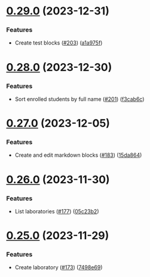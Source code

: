 # [0.29.0](https://github.com/upb-code-labs/react-client/compare/v0.28.0...v0.29.0) (2023-12-31)


### Features

* Create test blocks ([#203](https://github.com/upb-code-labs/react-client/issues/203)) ([a1a975f](https://github.com/upb-code-labs/react-client/commit/a1a975f3b0eafa25dc6349be4511ee417845e20f))



# [0.28.0](https://github.com/upb-code-labs/react-client/compare/v0.27.0...v0.28.0) (2023-12-30)


### Features

* Sort enrolled students by full name ([#201](https://github.com/upb-code-labs/react-client/issues/201)) ([f3cab6c](https://github.com/upb-code-labs/react-client/commit/f3cab6cb6e2f3616d8236d40a0656c48a59c5884))



# [0.27.0](https://github.com/upb-code-labs/react-client/compare/v0.26.0...v0.27.0) (2023-12-05)


### Features

* Create and edit markdown blocks ([#183](https://github.com/upb-code-labs/react-client/issues/183)) ([15da864](https://github.com/upb-code-labs/react-client/commit/15da8645988ba9df1efc2f63d120dee13a6ddad1))



# [0.26.0](https://github.com/upb-code-labs/react-client/compare/v0.25.0...v0.26.0) (2023-11-30)


### Features

* List laboratories ([#177](https://github.com/upb-code-labs/react-client/issues/177)) ([05c23b2](https://github.com/upb-code-labs/react-client/commit/05c23b23028e5a2f42080f76ba05ca70a5ce0b30))



# [0.25.0](https://github.com/upb-code-labs/react-client/compare/v0.24.0...v0.25.0) (2023-11-29)


### Features

* Create laboratory ([#173](https://github.com/upb-code-labs/react-client/issues/173)) ([7498e69](https://github.com/upb-code-labs/react-client/commit/7498e69877c27c4e0989d051da7ec24b177c0e40))



